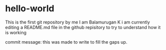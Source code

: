 # hello-world
This is the first git repository by me
I am Balamurugan K i am currently editing a README.md file in the github repisitory to try to understand how it is working





commit message: this was made to write to fill the gaps up.
